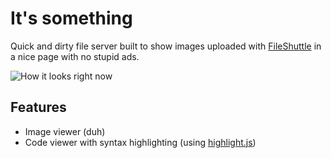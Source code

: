# It's something

Quick and dirty file server built to show images uploaded with [FileShuttle](https://github.com/FileShuttle/fileshuttle) in a nice page with no stupid ads.

![How it looks right now](http://kpwk.pw/box/1E4zDPGIup.png)

## Features

- Image viewer (duh)
- Code viewer with syntax highlighting (using [highlight.js](https://highlightjs.org/))
